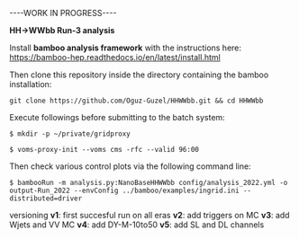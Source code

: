 ----WORK IN PROGRESS----

**HH->WWbb Run-3 analysis**

Install **bamboo analysis framework** with the instructions here: https://bamboo-hep.readthedocs.io/en/latest/install.html

Then clone this repository inside the directory containing the bamboo installation:

`git clone https://github.com/Oguz-Guzel/HHWWbb.git && cd HHWWbb`

Execute followings before submitting to the batch system:

`$ mkdir -p ~/private/gridproxy`

`$ voms-proxy-init --voms cms -rfc --valid 96:00`

Then check various control plots via the following command line:

`$ bambooRun -m analysis.py:NanoBaseHHWWbb config/analysis_2022.yml -o output-Run_2022 --envConfig ../bamboo/examples/ingrid.ini --distributed=driver `

versioning
**v1**: first succesful run on all eras
**v2**: add triggers on MC
**v3**: add Wjets and VV MC
**v4**: add DY-M-10to50
**v5**: add SL and DL channels
